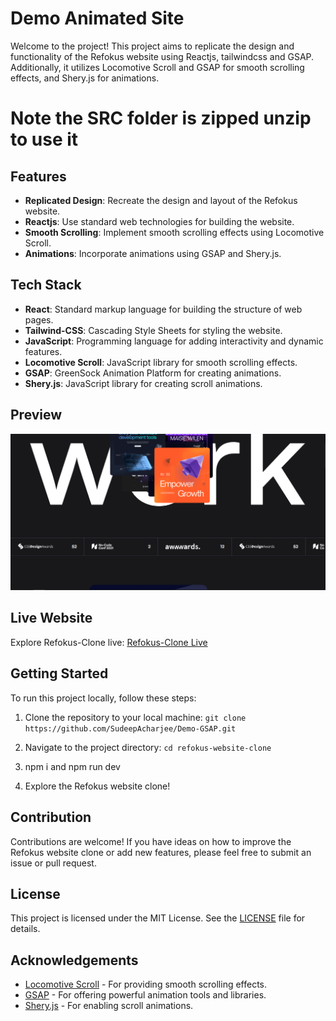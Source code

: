 # Demo Animated Site

Welcome to the project! This project aims to replicate the design and functionality of the Refokus website using Reactjs, tailwindcss and GSAP. Additionally, it utilizes Locomotive Scroll and GSAP for smooth scrolling effects, and Shery.js for animations.


# Note the SRC folder is zipped unzip to use it

## Features

- **Replicated Design**: Recreate the design and layout of the Refokus website.
- **Reactjs**: Use standard web technologies for building the website.
- **Smooth Scrolling**: Implement smooth scrolling effects using Locomotive Scroll.
- **Animations**: Incorporate animations using GSAP and Shery.js.

## Tech Stack

- **React**: Standard markup language for building the structure of web pages.
- **Tailwind-CSS**: Cascading Style Sheets for styling the website.
- **JavaScript**: Programming language for adding interactivity and dynamic features.
- **Locomotive Scroll**: JavaScript library for smooth scrolling effects.
- **GSAP**: GreenSock Animation Platform for creating animations.
- **Shery.js**: JavaScript library for creating scroll animations.

## Preview

![Refokus Website Clone Preview](/public/preview.png)

## Live Website

Explore Refokus-Clone live: [Refokus-Clone Live](https://github.com/SudeepAcharjee/Demo-GSAP)

## Getting Started

To run this project locally, follow these steps:

1. Clone the repository to your local machine:
`git clone https://github.com/SudeepAcharjee/Demo-GSAP.git`


2. Navigate to the project directory:
`cd refokus-website-clone`


3. npm i and npm run dev

4. Explore the Refokus website clone!

## Contribution

Contributions are welcome! If you have ideas on how to improve the Refokus website clone or add new features, please feel free to submit an issue or pull request.

## License

This project is licensed under the MIT License. See the [LICENSE](LICENSE) file for details.

## Acknowledgements

- [Locomotive Scroll](https://locomotivemtl.github.io/locomotive-scroll/) - For providing smooth scrolling effects.
- [GSAP](https://greensock.com/gsap/) - For offering powerful animation tools and libraries.
- [Shery.js](https://sheryjs.dev/) - For enabling scroll animations.

